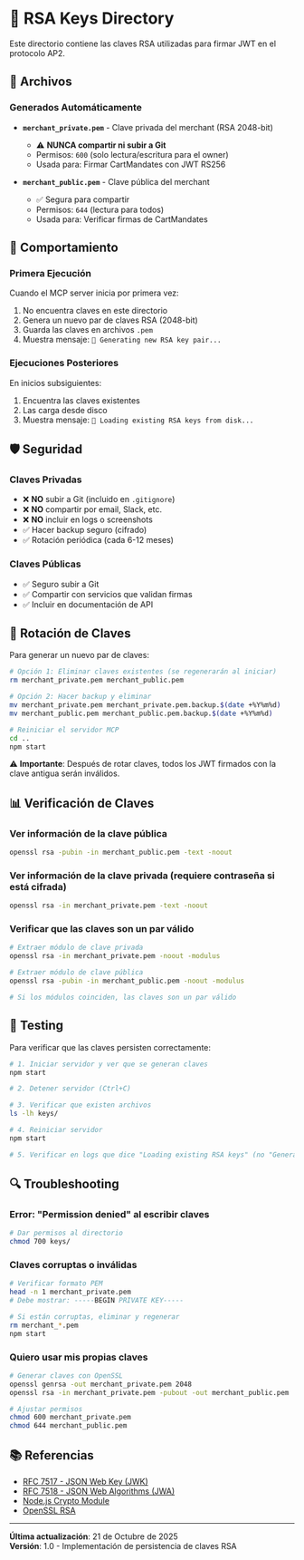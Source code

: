 # 🔐 RSA Keys Directory

Este directorio contiene las claves RSA utilizadas para firmar JWT en el protocolo AP2.

## 📁 Archivos

### Generados Automáticamente

- **`merchant_private.pem`** - Clave privada del merchant (RSA 2048-bit)
  - ⚠️ **NUNCA compartir ni subir a Git**
  - Permisos: `600` (solo lectura/escritura para el owner)
  - Usada para: Firmar CartMandates con JWT RS256

- **`merchant_public.pem`** - Clave pública del merchant
  - ✅ Segura para compartir
  - Permisos: `644` (lectura para todos)
  - Usada para: Verificar firmas de CartMandates

## 🔄 Comportamiento

### Primera Ejecución
Cuando el MCP server inicia por primera vez:
1. No encuentra claves en este directorio
2. Genera un nuevo par de claves RSA (2048-bit)
3. Guarda las claves en archivos `.pem`
4. Muestra mensaje: `🔐 Generating new RSA key pair...`

### Ejecuciones Posteriores
En inicios subsiguientes:
1. Encuentra las claves existentes
2. Las carga desde disco
3. Muestra mensaje: `🔑 Loading existing RSA keys from disk...`

## 🛡️ Seguridad

### Claves Privadas
- ❌ **NO** subir a Git (incluido en `.gitignore`)
- ❌ **NO** compartir por email, Slack, etc.
- ❌ **NO** incluir en logs o screenshots
- ✅ Hacer backup seguro (cifrado)
- ✅ Rotación periódica (cada 6-12 meses)

### Claves Públicas
- ✅ Seguro subir a Git
- ✅ Compartir con servicios que validan firmas
- ✅ Incluir en documentación de API

## 🔄 Rotación de Claves

Para generar un nuevo par de claves:

```bash
# Opción 1: Eliminar claves existentes (se regenerarán al iniciar)
rm merchant_private.pem merchant_public.pem

# Opción 2: Hacer backup y eliminar
mv merchant_private.pem merchant_private.pem.backup.$(date +%Y%m%d)
mv merchant_public.pem merchant_public.pem.backup.$(date +%Y%m%d)

# Reiniciar el servidor MCP
cd ..
npm start
```

⚠️ **Importante**: Después de rotar claves, todos los JWT firmados con la clave antigua serán inválidos.

## 📊 Verificación de Claves

### Ver información de la clave pública
```bash
openssl rsa -pubin -in merchant_public.pem -text -noout
```

### Ver información de la clave privada (requiere contraseña si está cifrada)
```bash
openssl rsa -in merchant_private.pem -text -noout
```

### Verificar que las claves son un par válido
```bash
# Extraer módulo de clave privada
openssl rsa -in merchant_private.pem -noout -modulus

# Extraer módulo de clave pública
openssl rsa -pubin -in merchant_public.pem -noout -modulus

# Si los módulos coinciden, las claves son un par válido
```

## 🧪 Testing

Para verificar que las claves persisten correctamente:

```bash
# 1. Iniciar servidor y ver que se generan claves
npm start

# 2. Detener servidor (Ctrl+C)

# 3. Verificar que existen archivos
ls -lh keys/

# 4. Reiniciar servidor
npm start

# 5. Verificar en logs que dice "Loading existing RSA keys" (no "Generating")
```

## 🔍 Troubleshooting

### Error: "Permission denied" al escribir claves
```bash
# Dar permisos al directorio
chmod 700 keys/
```

### Claves corruptas o inválidas
```bash
# Verificar formato PEM
head -n 1 merchant_private.pem
# Debe mostrar: -----BEGIN PRIVATE KEY-----

# Si están corruptas, eliminar y regenerar
rm merchant_*.pem
npm start
```

### Quiero usar mis propias claves
```bash
# Generar claves con OpenSSL
openssl genrsa -out merchant_private.pem 2048
openssl rsa -in merchant_private.pem -pubout -out merchant_public.pem

# Ajustar permisos
chmod 600 merchant_private.pem
chmod 644 merchant_public.pem
```

## 📚 Referencias

- [RFC 7517 - JSON Web Key (JWK)](https://tools.ietf.org/html/rfc7517)
- [RFC 7518 - JSON Web Algorithms (JWA)](https://tools.ietf.org/html/rfc7518)
- [Node.js Crypto Module](https://nodejs.org/api/crypto.html)
- [OpenSSL RSA](https://www.openssl.org/docs/man1.1.1/man1/rsa.html)

---

**Última actualización**: 21 de Octubre de 2025  
**Versión**: 1.0 - Implementación de persistencia de claves RSA
